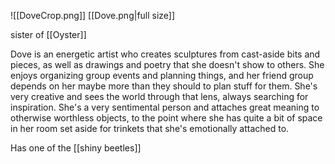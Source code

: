 ![[DoveCrop.png]]
[[Dove.png|full size]]

sister of [[Oyster]]

Dove is an energetic artist who creates sculptures from cast-aside bits and pieces, as well as drawings and poetry that she doesn't show to others.  She enjoys organizing group events and planning things, and her friend group depends on her maybe more than they should to plan stuff for them. She's very creative and sees the world through that lens, always searching for inspiration. She's a very sentimental person and attaches great meaning to otherwise worthless objects, to the point where she has quite a bit of space in her room set aside for trinkets that she's emotionally attached to.

Has one of the [[shiny beetles]]